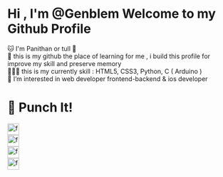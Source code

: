 # Hi , I'm @Genblem Welcome to my Github Profile
🐱 I'm Panithan or tull 🚦 <br>
🌱 this is my github the place of learning for me , i build this profile for improve my skill and preserve memory <br>
👩🏻‍💻 this is my currently skill : HTML5, CSS3, Python, C ( Arduino ) <br> 
👀 I’m interested in web developer frontend-backend & ios developer 

# 👾 Punch It!
<a title="My Facebook" href="https://www.facebook.com/honjonevar">
    <img align="center" alt="facebook.com" width="26px" src="https://img.icons8.com/color/344/facebook-new.png">
</a>
<br>
<a title="My Instagram" href="https://www.instagram.com/llut.librax14/">
    <img align="center" alt="facebook.com" width="26px" src="https://img.icons8.com/fluency/344/instagram-new.png">
</a>
<br>
<a title="My Youtube" href="https://www.youtube.com/channel/UCAFGIqvE4tKsFdxwNord55w">
    <img align="center" alt="facebook.com" width="26px" src="https://img.icons8.com/fluency/344/youtube-play.png">
</a>
<br>
<a title="My Twitter" href="https://twitter.com/l1braxiv">
    <img align="center" alt="facebook.com" width="26px" src="https://img.icons8.com/color/344/twitter--v1.png">
</a>
<br>
